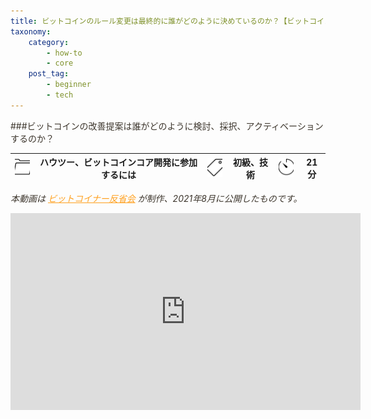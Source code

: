 ```yaml
---
title: ビットコインのルール変更は最終的に誰がどのように決めているのか？【ビットコイン一問一答】】
taxonomy:
    category:
        - how-to
        - core
    post_tag:
        - beginner
        - tech
---
```


<style>
img[alt*="Category"], 
img[alt*="Tag"], 
img[alt*="Time"] {
    width:30px;
    height:30px;
    object-fit: cover;
}
p {
    color: #3d362d;
}
a {
    color: #ff9f1c;
}
a:hover {
    color: #2ec4b6;
}
</style>

<script type="text/javascript" src="//ajax.googleapis.com/ajax/libs/jquery/1.10.2/jquery.min.js"></script>
<script language="JavaScript">
$(document).ready( function () {
   $("a[href^='http']:not([href*='" + location.hostname + "'])").attr('target', '_blank');
})
</script>
###ビットコインの改善提案は誰がどのように検討、採択、アクティベーションするのか？

|  ![Category](/_images/category.png)  |  ハウツー、ビットコインコア開発に参加するには |  ![Tag](/_images/tag.png)  |  初級、技術  | ![Time](/_images/timer.png)  |  21分  |
| ---- | ---- | ---- | ---- | ---- | ---- |

*本動画は [ビットコイナー反省会](https://www.youtube.com/channel/UCRP9Ij6gL9IViB7MS3Ez9aw) が制作、2021年8月に公開したものです。*

<center><iframe width="560" height="315" src="https://www.youtube.com/embed/DlNz7g4GR2w" title="YouTube video player" frameborder="0" allow="accelerometer; autoplay; clipboard-write; encrypted-media; gyroscope; picture-in-picture" allowfullscreen></iframe></center>